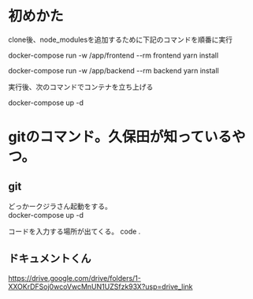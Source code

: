 # 初めかた

clone後、node_modulesを追加するために下記のコマンドを順番に実行

docker-compose run -w /app/frontend --rm frontend yarn install

docker-compose run -w /app/backend --rm backend yarn install

実行後、次のコマンドでコンテナを立ち上げる

docker-compose up -d

# gitのコマンド。久保田が知っているやつ。  
## git

どっかークジラさん起動をする。  
docker-compose up -d    

コードを入力する場所が出てくる。
code .     

## ドキュメントくん
https://drive.google.com/drive/folders/1-XXOKrDFSoj0wcoVwcMnUN1UZSfzk93X?usp=drive_link
